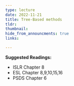 ```yaml
---
type: lecture
date: 2022-11-21
title: Tree-Based methods
tldr: 
thumbnail: 
hide_from_announcments: true
links: 

---
```

**Suggested Readings:**
- ISLR Chapter 8
- ESL Chapter 8,9,10,15,16
- PSDS Chapter 6

